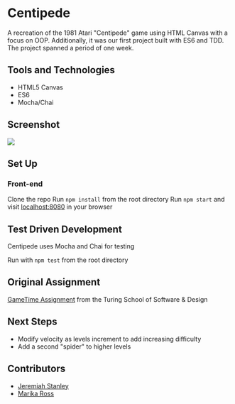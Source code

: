 # Centipede

A recreation of the 1981 Atari "Centipede" game using HTML Canvas with a focus on OOP.  Additionally, it was our first project built with ES6 and TDD.  The project spanned a period of one week.  

## Tools and Technologies
* HTML5 Canvas
* ES6
* Mocha/Chai


## Screenshot
<img src="https://github.com/marikaross/Centipede/blob/master/images/centipede.png" />

## Set Up
### Front-end
Clone the repo
Run ```npm install``` from the root directory
Run ```npm start``` and visit [localhost:8080](https://www.localhost:8080) in your browser


## Test Driven Development
Centipede uses Mocha and Chai for testing

Run with ```npm test``` from the root directory

## Original Assignment
[GameTime Assignment](http://frontend.turing.io/projects/game-time.html) from the Turing School of Software & Design

## Next Steps
* Modify velocity as levels increment to add increasing difficulty
* Add a second "spider" to higher levels

## Contributors
* [Jeremiah Stanley](https://github.com/jeremiahjstanley)
* [Marika Ross](https://github.com/marikaross)

